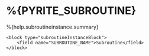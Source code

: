 # %{PYRITE_SUBROUTINE}

%{help.subroutineinstance.summary}

```
<block type="subroutineInstanceBlock">
    <field name="SUBROUTINE_NAME">Subroutine</field>
</block>
```
